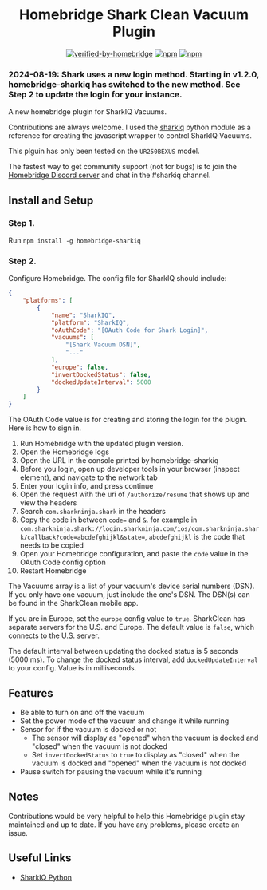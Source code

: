 <span align="center">

# Homebridge Shark Clean Vacuum Plugin
[![verified-by-homebridge](https://badgen.net/badge/homebridge/verified/purple)](https://github.com/homebridge/homebridge/wiki/Verified-Plugins)
[![npm](https://badgen.net/npm/dt/homebridge-sharkiq?color=purple)](https://www.npmjs.com/package/homebridge-sharkiq) 
[![npm](https://badgen.net/npm/v/homebridge-sharkiq?color=purple)](https://www.npmjs.com/package/homebridge-sharkiq) 

</span>

### 2024-08-19: Shark uses a new login method. Starting in v1.2.0, homebridge-sharkiq has switched to the new method. See Step 2 to update the login for your instance.

A new homebridge plugin for SharkIQ Vacuums.

Contributions are always welcome. I used the [sharkiq](https://github.com/JeffResc/sharkiq/) python module as a reference for creating the javascript wrapper to control SharkIQ Vacuums.

This plguin has only been tested on the `UR250BEXUS` model.

The fastest way to get community support (not for bugs) is to join the [Homebridge Discord server](https://discord.gg/kqNCe2D) and chat in the #sharkiq channel.

## Install and Setup

### Step 1.

Run `npm install -g homebridge-sharkiq`

### Step 2.

Configure Homebridge. The config file for SharkIQ should include:
```json
{
    "platforms": [
        {
            "name": "SharkIQ",
            "platform": "SharkIQ",
            "oAuthCode": "[OAuth Code for Shark Login]",
            "vacuums": [
                "[Shark Vacuum DSN]",
                "..."
            ],
            "europe": false,
            "invertDockedStatus": false,
            "dockedUpdateInterval": 5000
        }
    ]
}
```

The OAuth Code value is for creating and storing the login for the plugin. Here is how to sign in.
1. Run Homebridge with the updated plugin version.
2. Open the Homebridge logs
3. Open the URL in the console printed by homebridge-sharkiq
4. Before you login, open up developer tools in your browser (inspect element), and navigate to the network tab
5. Enter your login info, and press continue
6. Open the request with the uri of `/authorize/resume` that shows up and view the headers
7. Search `com.sharkninja.shark` in the headers
8. Copy the code in between `code=` and `&`. for example in `com.sharkninja.shark://login.sharkninja.com/ios/com.sharkninja.shark/callback?code=abcdefghijkl&state=`, `abcdefghijkl` is the code that needs to be copied
9. Open your Homebridge configuration, and paste the `code` value in the OAuth Code config option
10. Restart Homebridge

The Vacuums array is a list of your vacuum's device serial numbers (DSN). If you only have one vacuum, just include the one's DSN. The DSN(s) can be found in the SharkClean mobile app.

If you are in Europe, set the `europe` config value to `true`. SharkClean has separate servers for the U.S. and Europe. The default value is `false`, which connects to the U.S. server.

The default interval between updating the docked status is 5 seconds (5000 ms). To change the docked status interval, add `dockedUpdateInterval` to your config. Value is in milliseconds.

## Features

- Be able to turn on and off the vacuum
- Set the power mode of the vacuum and change it while running
- Sensor for if the vacuum is docked or not
    - The sensor will display as "opened" when the vacuum is docked and "closed" when the vacuum is not docked
    - Set `invertDockedStatus` to `true` to display as "closed" when the vacuum is docked and "opened" when the vacuum is not docked
- Pause switch for pausing the vacuum while it's running

## Notes

Contributions would be very helpful to help this Homebridge plugin stay maintained and up to date. If you have any problems, please create an issue.

## Useful Links
- [SharkIQ Python](https://github.com/JeffResc/sharkiq/)
